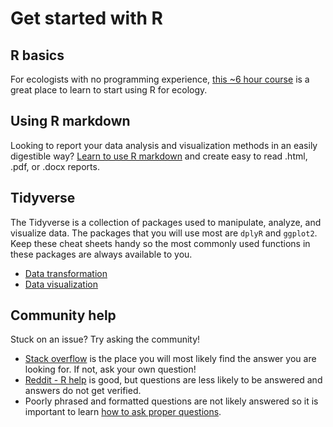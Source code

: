# Get started with R 

## R basics
For ecologists with no programming experience, [this ~6 hour course](https://datacarpentry.org/R-ecology-lesson/index.html) is a great place to learn to start using R for ecology.

## Using R markdown
Looking to report your data analysis and visualization methods in an easily digestible way? [Learn to use R markdown](https://campus.datacamp.com/courses/reporting-with-rmarkdown/getting-started-with-r-markdown?ex=1) and create easy to read .html, .pdf, or .docx reports. 

## Tidyverse
The Tidyverse is a collection of packages used to manipulate, analyze, and visualize data. The packages that you will use most are `dplyR` and `ggplot2`. Keep these cheat sheets handy so the most commonly used functions in these packages are always available to you. 
* [Data transformation](https://github.com/rstudio/cheatsheets/blob/master/data-transformation.pdf)
* [Data visualization](https://github.com/rstudio/cheatsheets/blob/master/data-visualization.pdf)

## Community help
Stuck on an issue? Try asking the community!
* [Stack overflow](https://stackoverflow.com/) is the place you will most likely find the answer you are looking for. If not, ask your own question! 
* [Reddit - R help](https://www.reddit.com/r/Rlanguage/) is good, but questions are less likely to be answered and answers do not get verified.
* Poorly phrased and formatted questions are not likely answered so it is important to learn [how to ask proper questions](https://stackoverflow.com/help/how-to-ask).

